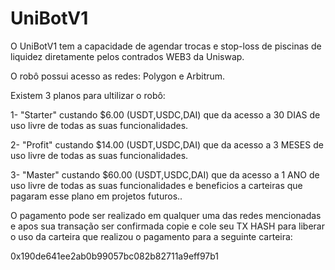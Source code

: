# UniBotV1
O UniBotV1 tem a capacidade de agendar trocas e stop-loss de piscinas de liquidez diretamente pelos contrados WEB3 da Uniswap.

O robô possui acesso as redes: Polygon e Arbitrum.

Existem 3 planos para ultilizar o robô:

1- "Starter" custando $6.00 (USDT,USDC,DAI) que da acesso a 30 DIAS de uso livre de todas as suas funcionalidades.

2- "Profit" custando $14.00 (USDT,USDC,DAI) que da acesso a 3 MESES de uso livre de todas as suas funcionalidades.

3- "Master" custando $60.00 (USDT,USDC,DAI) que da acesso a 1 ANO de uso livre de todas as suas funcionalidades
e beneficios a carteiras que pagaram esse plano em projetos futuros..

O pagamento pode ser realizado em qualquer uma das redes mencionadas e apos sua transação ser confirmada copie e cole seu TX HASH para liberar o uso da carteira que realizou o pagamento para a seguinte carteira:

0x190de641ee2ab0b99057bc082b82711a9eff97b1
